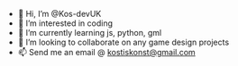 - 👋 Hi, I’m @Kos-devUK
- 👀 I’m interested in coding
- 🌱 I’m currently learning js, python, gml
- 💞️ I’m looking to collaborate on any game design projects 
- 📫 Send me an email @ kostiskonst@gmail.com

<!---
Kos-devUK/Kos-devUK is a ✨ special ✨ repository because its `README.md` (this file) appears on your GitHub profile.
You can click the Preview link to take a look at your changes.
--->
